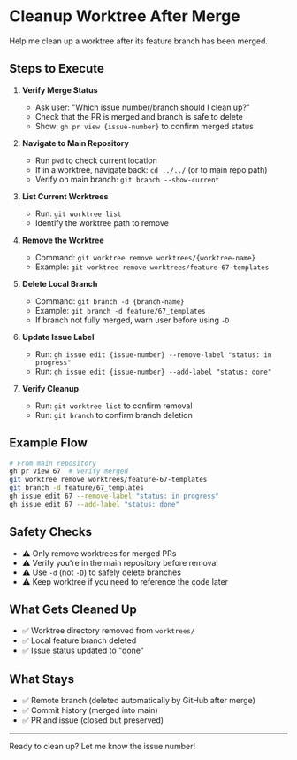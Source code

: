# Cleanup Worktree After Merge

Help me clean up a worktree after its feature branch has been merged.

## Steps to Execute

1. **Verify Merge Status**
   - Ask user: "Which issue number/branch should I clean up?"
   - Check that the PR is merged and branch is safe to delete
   - Show: `gh pr view {issue-number}` to confirm merged status

2. **Navigate to Main Repository**
   - Run `pwd` to check current location
   - If in a worktree, navigate back: `cd ../../` (or to main repo path)
   - Verify on main branch: `git branch --show-current`

3. **List Current Worktrees**
   - Run: `git worktree list`
   - Identify the worktree path to remove

4. **Remove the Worktree**
   - Command: `git worktree remove worktrees/{worktree-name}`
   - Example: `git worktree remove worktrees/feature-67-templates`

5. **Delete Local Branch**
   - Command: `git branch -d {branch-name}`
   - Example: `git branch -d feature/67_templates`
   - If branch not fully merged, warn user before using `-D`

6. **Update Issue Label**
   - Run: `gh issue edit {issue-number} --remove-label "status: in progress"`
   - Run: `gh issue edit {issue-number} --add-label "status: done"`

7. **Verify Cleanup**
   - Run: `git worktree list` to confirm removal
   - Run: `git branch` to confirm branch deletion

## Example Flow

```bash
# From main repository
gh pr view 67  # Verify merged
git worktree remove worktrees/feature-67-templates
git branch -d feature/67_templates
gh issue edit 67 --remove-label "status: in progress"
gh issue edit 67 --add-label "status: done"
```

## Safety Checks

- ⚠️ Only remove worktrees for merged PRs
- ⚠️ Verify you're in the main repository before removal
- ⚠️ Use `-d` (not `-D`) to safely delete branches
- ⚠️ Keep worktree if you need to reference the code later

## What Gets Cleaned Up

- ✅ Worktree directory removed from `worktrees/`
- ✅ Local feature branch deleted
- ✅ Issue status updated to "done"

## What Stays

- ✅ Remote branch (deleted automatically by GitHub after merge)
- ✅ Commit history (merged into main)
- ✅ PR and issue (closed but preserved)

---

Ready to clean up? Let me know the issue number!

